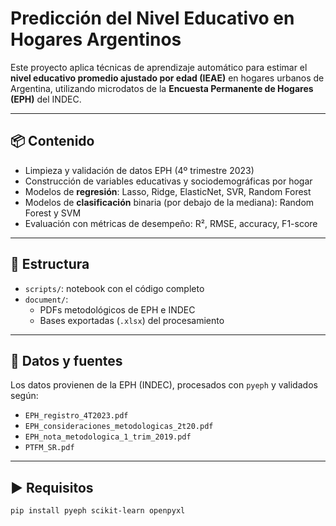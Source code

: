 # Predicción del Nivel Educativo en Hogares Argentinos

Este proyecto aplica técnicas de aprendizaje automático para estimar el **nivel educativo promedio ajustado por edad (IEAE)** en hogares urbanos de Argentina, utilizando microdatos de la **Encuesta Permanente de Hogares (EPH)** del INDEC.

---

## 📦 Contenido

- Limpieza y validación de datos EPH (4º trimestre 2023)
- Construcción de variables educativas y sociodemográficas por hogar
- Modelos de **regresión**: Lasso, Ridge, ElasticNet, SVR, Random Forest
- Modelos de **clasificación** binaria (por debajo de la mediana): Random Forest y SVM
- Evaluación con métricas de desempeño: R², RMSE, accuracy, F1-score

---

## 📁 Estructura

- `scripts/`: notebook con el código completo
- `document/`: 
  - PDFs metodológicos de EPH e INDEC
  - Bases exportadas (`.xlsx`) del procesamiento

---

## 🧾 Datos y fuentes

Los datos provienen de la EPH (INDEC), procesados con `pyeph` y validados según:

- `EPH_registro_4T2023.pdf`
- `EPH_consideraciones_metodologicas_2t20.pdf`
- `EPH_nota_metodologica_1_trim_2019.pdf`
- `PTFM_SR.pdf`

---

## ▶️ Requisitos

```bash
pip install pyeph scikit-learn openpyxl
